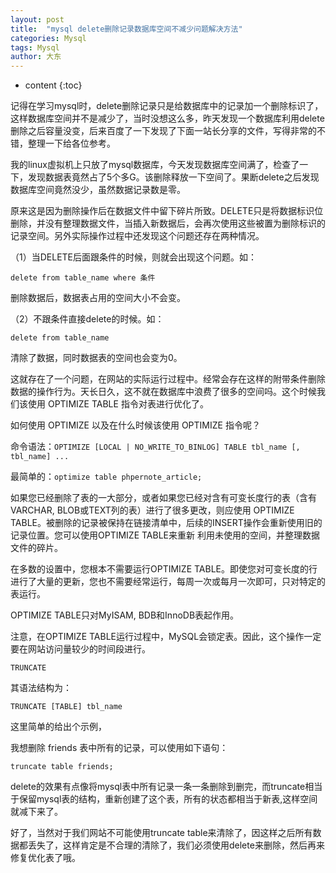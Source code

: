 ```yaml
---
layout: post
title:  "mysql delete删除记录数据库空间不减少问题解决方法"
categories: Mysql
tags: Mysql
author: 大东
---
```


* content
{:toc}


记得在学习mysql时，delete删除记录只是给数据库中的记录加一个删除标识了，这样数据库空间并不是减少了，当时没想这么多，昨天发现一个数据库利用delete删除之后容量没变，后来百度了一下发现了下面一站长分享的文件，写得非常的不错，整理一下给各位参考。
 
我的linux虚拟机上只放了mysql数据库，今天发现数据库空间满了，检查了一下，发现数据表竟然占了5个多G。该删除释放一下空间了。果断delete之后发现数据库空间竟然没少，虽然数据记录数是零。

原来这是因为删除操作后在数据文件中留下碎片所致。DELETE只是将数据标识位删除，并没有整理数据文件，当插入新数据后，会再次使用这些被置为删除标识的记录空间。另外实际操作过程中还发现这个问题还存在两种情况。

（1）当DELETE后面跟条件的时候，则就会出现这个问题。如：
```
delete from table_name where 条件
```





删除数据后，数据表占用的空间大小不会变。

（2）不跟条件直接delete的时候。如：
```
delete from table_name
```
清除了数据，同时数据表的空间也会变为0。

这就存在了一个问题，在网站的实际运行过程中。经常会存在这样的附带条件删除数据的操作行为。天长日久，这不就在数据库中浪费了很多的空间吗。这个时候我们该使用 OPTIMIZE TABLE 指令对表进行优化了。

如何使用 OPTIMIZE 以及在什么时候该使用 OPTIMIZE 指令呢？
 
命令语法：`OPTIMIZE [LOCAL | NO_WRITE_TO_BINLOG] TABLE tbl_name [, tbl_name] ...`

最简单的：`optimize table phpernote_article;`
 
如果您已经删除了表的一大部分，或者如果您已经对含有可变长度行的表（含有VARCHAR, BLOB或TEXT列的表）进行了很多更改，则应使用 OPTIMIZE TABLE。被删除的记录被保持在链接清单中，后续的INSERT操作会重新使用旧的记录位置。您可以使用OPTIMIZE TABLE来重新 利用未使用的空间，并整理数据文件的碎片。
 
在多数的设置中，您根本不需要运行OPTIMIZE TABLE。即使您对可变长度的行进行了大量的更新，您也不需要经常运行，每周一次或每月一次即可，只对特定的表运行。
 
OPTIMIZE TABLE只对MyISAM, BDB和InnoDB表起作用。
 
注意，在OPTIMIZE TABLE运行过程中，MySQL会锁定表。因此，这个操作一定要在网站访问量较少的时间段进行。

```TRUNCATE```

其语法结构为：

```TRUNCATE [TABLE] tbl_name```

这里简单的给出个示例，

我想删除 friends 表中所有的记录，可以使用如下语句：

```truncate table friends;```

delete的效果有点像将mysql表中所有记录一条一条删除到删完，而truncate相当于保留mysql表的结构，重新创建了这个表，所有的状态都相当于新表,这样空间就减下来了。

好了，当然对于我们网站不可能使用truncate table来清除了，因这样之后所有数据都丢失了，这样肯定是不合理的清除了，我们必须使用delete来删除，然后再来修复优化表了哦。